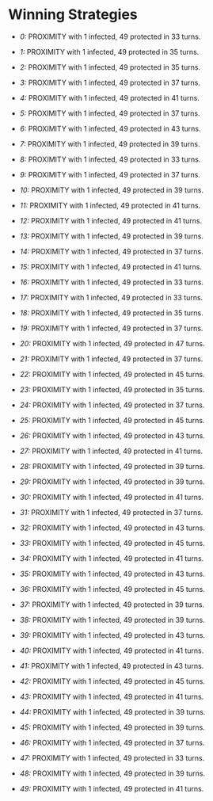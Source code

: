 # Winning Strategies

* _0:_ PROXIMITY with 1 infected, 49 protected in 33 turns.


* _1:_ PROXIMITY with 1 infected, 49 protected in 35 turns.


* _2:_ PROXIMITY with 1 infected, 49 protected in 35 turns.


* _3:_ PROXIMITY with 1 infected, 49 protected in 37 turns.


* _4:_ PROXIMITY with 1 infected, 49 protected in 41 turns.


* _5:_ PROXIMITY with 1 infected, 49 protected in 37 turns.


* _6:_ PROXIMITY with 1 infected, 49 protected in 43 turns.


* _7:_ PROXIMITY with 1 infected, 49 protected in 39 turns.


* _8:_ PROXIMITY with 1 infected, 49 protected in 33 turns.


* _9:_ PROXIMITY with 1 infected, 49 protected in 37 turns.


* _10:_ PROXIMITY with 1 infected, 49 protected in 39 turns.


* _11:_ PROXIMITY with 1 infected, 49 protected in 41 turns.


* _12:_ PROXIMITY with 1 infected, 49 protected in 41 turns.


* _13:_ PROXIMITY with 1 infected, 49 protected in 39 turns.


* _14:_ PROXIMITY with 1 infected, 49 protected in 37 turns.


* _15:_ PROXIMITY with 1 infected, 49 protected in 41 turns.


* _16:_ PROXIMITY with 1 infected, 49 protected in 33 turns.


* _17:_ PROXIMITY with 1 infected, 49 protected in 33 turns.


* _18:_ PROXIMITY with 1 infected, 49 protected in 35 turns.


* _19:_ PROXIMITY with 1 infected, 49 protected in 37 turns.


* _20:_ PROXIMITY with 1 infected, 49 protected in 47 turns.


* _21:_ PROXIMITY with 1 infected, 49 protected in 37 turns.


* _22:_ PROXIMITY with 1 infected, 49 protected in 45 turns.


* _23:_ PROXIMITY with 1 infected, 49 protected in 35 turns.


* _24:_ PROXIMITY with 1 infected, 49 protected in 37 turns.


* _25:_ PROXIMITY with 1 infected, 49 protected in 45 turns.


* _26:_ PROXIMITY with 1 infected, 49 protected in 43 turns.


* _27:_ PROXIMITY with 1 infected, 49 protected in 41 turns.


* _28:_ PROXIMITY with 1 infected, 49 protected in 39 turns.


* _29:_ PROXIMITY with 1 infected, 49 protected in 39 turns.


* _30:_ PROXIMITY with 1 infected, 49 protected in 41 turns.


* _31:_ PROXIMITY with 1 infected, 49 protected in 37 turns.


* _32:_ PROXIMITY with 1 infected, 49 protected in 43 turns.


* _33:_ PROXIMITY with 1 infected, 49 protected in 45 turns.


* _34:_ PROXIMITY with 1 infected, 49 protected in 41 turns.


* _35:_ PROXIMITY with 1 infected, 49 protected in 43 turns.


* _36:_ PROXIMITY with 1 infected, 49 protected in 45 turns.


* _37:_ PROXIMITY with 1 infected, 49 protected in 39 turns.


* _38:_ PROXIMITY with 1 infected, 49 protected in 39 turns.


* _39:_ PROXIMITY with 1 infected, 49 protected in 43 turns.


* _40:_ PROXIMITY with 1 infected, 49 protected in 41 turns.


* _41:_ PROXIMITY with 1 infected, 49 protected in 43 turns.


* _42:_ PROXIMITY with 1 infected, 49 protected in 45 turns.


* _43:_ PROXIMITY with 1 infected, 49 protected in 41 turns.


* _44:_ PROXIMITY with 1 infected, 49 protected in 39 turns.


* _45:_ PROXIMITY with 1 infected, 49 protected in 39 turns.


* _46:_ PROXIMITY with 1 infected, 49 protected in 37 turns.


* _47:_ PROXIMITY with 1 infected, 49 protected in 33 turns.


* _48:_ PROXIMITY with 1 infected, 49 protected in 39 turns.


* _49:_ PROXIMITY with 1 infected, 49 protected in 41 turns.


